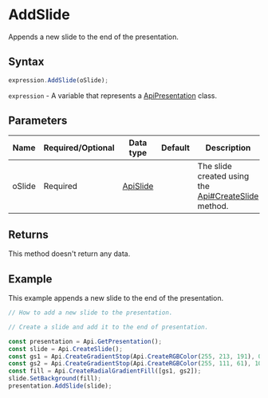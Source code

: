 # AddSlide

Appends a new slide to the end of the presentation.

## Syntax

```javascript
expression.AddSlide(oSlide);
```

`expression` - A variable that represents a [ApiPresentation](../ApiPresentation.md) class.

## Parameters

| **Name** | **Required/Optional** | **Data type** | **Default** | **Description** |
| ------------- | ------------- | ------------- | ------------- | ------------- |
| oSlide | Required | [ApiSlide](../../ApiSlide/ApiSlide.md) |  | The slide created using the [Api#CreateSlide](../../Api/Methods/CreateSlide.md) method. |

## Returns

This method doesn't return any data.

## Example

This example appends a new slide to the end of the presentation.

```javascript editor-pptx
// How to add a new slide to the presentation.

// Create a slide and add it to the end of presentation.

const presentation = Api.GetPresentation();
const slide = Api.CreateSlide();
const gs1 = Api.CreateGradientStop(Api.CreateRGBColor(255, 213, 191), 0);
const gs2 = Api.CreateGradientStop(Api.CreateRGBColor(255, 111, 61), 100000);
const fill = Api.CreateRadialGradientFill([gs1, gs2]);
slide.SetBackground(fill);
presentation.AddSlide(slide);

```
